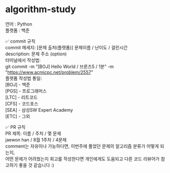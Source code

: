 # algorithm-study  
언어 : Python  
플랫폼 : 백준  

✅ commit 규칙  
commit 메세지: [문제 출처(플랫폼)] 문제이름 / 난이도 / 걸린시간  
description: 문제 주소 (option)  
터미널에서 작성법:  
git commit -m "[BOJ] Hello World / 브론즈5 / 1분" -m "https://www.acmicpc.net/problem/2557"  
플랫폼 작성법 통일:  
[BOJ] - 백준  
[PGS] - 프로그래머스  
[LTC] - 리트코드  
[CFS] - 코드포스  
[SEA] - 삼성SW Expert Academy  
[ETC] - 그외  

✅ PR 규칙  
PR 제목: 이름 / 주차 / 몇 문제  
jaewon han / 8월 1주차 / 4문제  
comment는 자유이나 가능하다면, 이번주에 풀었던 문제의 알고리즘 분류가 어떻게 되는지,  
어떤 문제가 어려웠는지 회고를 작성한다면 개인에게도 도움되고 다른 코드 리뷰어가 참고하기 좋을 것 같습니다 :)
